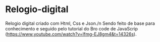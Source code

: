 # Relogio-digital

Relogio digital criado com Html, Css e Json./n
Sendo feito de base para conhecimento e seguido pelo tutorial do Bro code de JavaScrip (https://www.youtube.com/watch?v=lfmg-EJ8gm4&t=14326s).
